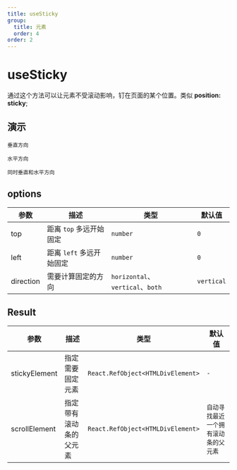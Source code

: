```yaml
---
title: useSticky
group:
  title: 元素
  order: 4
order: 2
---
```


# useSticky

通过这个方法可以让元素不受滚动影响，钉在页面的某个位置。类似 **position: sticky**;

## 演示

<code src="./demo/vertical.tsx" description="仅处理了 Y 轴的滚动, 也是默认的行为">垂直方向</code>

<code src="./demo/horizontal.tsx" description="仅处理了 X 轴的滚动, 需要使用 direction 配置控制">水平方向</code>

<code src="./demo/both.tsx" description="同时处理了 X 和 Y 轴的滚动, 需要使用 direction 配置控制，不建议使用，会产生不必要的计算">同时垂直和水平方向</code>

## options

| 参数      | 描述                     | 类型                             | 默认值     |
| --------- | ------------------------ | -------------------------------- | ---------- |
| top       | 距离 `top` 多远开始固定  | `number`                         | `0`        |
| left      | 距离 `left` 多远开始固定 | `number`                         | `0`        |
| direction | 需要计算固定的方向       | `horizontal`、`vertical`、`both` | `vertical` |

## Result

| 参数          | 描述                   | 类型                              | 默认值                               |
| ------------- | ---------------------- | --------------------------------- | ------------------------------------ |
| stickyElement | 指定需要固定元素       | `React.RefObject<HTMLDivElement>` | `-`                                  |
| scrollElement | 指定带有滚动条的父元素 | `React.RefObject<HTMLDivElement>` | `自动寻找最近一个拥有滚动条的父元素` |
